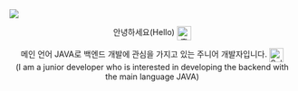 <!-- hearder -->
<img src="https://capsule-render.vercel.app/api?type=waving&color=auto&height=200&section=header&text=Welcome&fontSize=90&fontAlignY=30&desc='GEONHO'%20GitHub%20Profile&descAlignY=51&descAlign=59.5&align=center" />

<!-- main -->
<p align= "center">안녕하세요(Hello)
  <img src="https://em-content.zobj.net/source/joypixels-animations/366/waving-hand_1f44b.gif" srcset="https://em-content.zobj.net/source/joypixels-animations/366/waving-hand_1f44b.gif 2x" alt="흔드는 손 on JoyPixels Animations 3.5" width="25" height="25" align= "center">
</p>
<p align= "center">메인 언어 JAVA로 백엔드 개발에 관심을 가지고 있는 주니어 개발자입니다.
  <img src="https://em-content.zobj.net/source/microsoft-teams/363/saluting-face_1fae1.png" srcset="https://em-content.zobj.net/source/microsoft-teams/363/saluting-face_1fae1.png 2x" alt="Saluting Face on Microsoft Teams 15.0" width="25" height="25" align= "center">
  </br> (I am a junior developer who is interested in developing the backend with the main language JAVA)
</p> 


